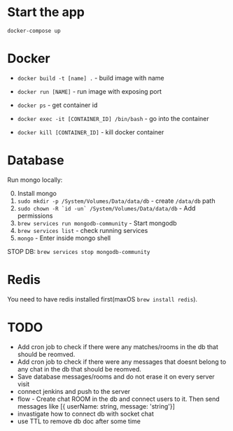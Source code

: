 # Start the app

`docker-compose up`

# Docker

- `docker build -t [name] .` - build image with name
- `docker run [NAME]` - run image with exposing port


- `docker ps` - get container id
- `docker exec -it [CONTAINER_ID] /bin/bash` - go into the container
- `docker kill [CONTAINER_ID]` - kill docker container

# Database

Run mongo locally:

0. Install mongo
1. `sudo mkdir -p /System/Volumes/Data/data/db` - create `/data/db` path
2. ``sudo chown -R `id -un` /System/Volumes/Data/data/db`` - Add permissions
3. `brew services run mongodb-community` - Start mongodb
4. `brew services list` - check running services
5. `mongo` - Enter inside mongo shell

STOP DB: `brew services stop mongodb-community`

# Redis
You need to have redis installed first(maxOS `brew install redis`).

# TODO

- Add cron job to check if there were any matches/rooms in the db that should be reomved. 
- Add cron job to check if there were any messages that doesnt belong to any chat in the db that should be reomved. 
- Save database messages/rooms and do not erase it on every server visit
- connect jenkins and push to the server
- flow - Create chat ROOM in the db and connect users to it. Then send messages like [{ userName: string, message: 'string'}]
- invastigate how to connect db with socket chat
- use TTL to remove db doc after some time